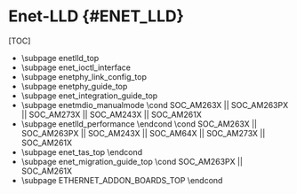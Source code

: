 # Enet-LLD {#ENET_LLD}

[TOC]

- \subpage enetlld_top
- \subpage enet_ioctl_interface
- \subpage enetphy_link_config_top
- \subpage enetphy_guide_top
- \subpage enet_integration_guide_top
- \subpage enetmdio_manualmode
\cond SOC_AM263X || SOC_AM263PX || SOC_AM273X || SOC_AM243X || SOC_AM261X
- \subpage enetlld_performance
\endcond
\cond SOC_AM263X || SOC_AM263PX || SOC_AM243X || SOC_AM64X || SOC_AM273X || SOC_AM261X
- \subpage enet_tas_top
\endcond
- \subpage enet_migration_guide_top
\cond SOC_AM263PX || SOC_AM261X
- \subpage ETHERNET_ADDON_BOARDS_TOP
\endcond